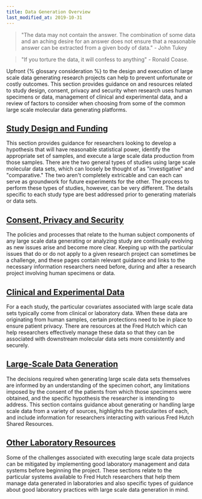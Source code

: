 ```yaml
---
title: Data Generation Overview
last_modified_at: 2019-10-31
---
```


>"The data may not contain the answer. The combination of some data and an aching desire for an answer does not ensure that a reasonable answer can be extracted from a given body of data." - John Tukey  

>"If you torture the data, it will confess to anything" - Ronald Coase.

Upfront {% glossary consideration %} to the design and execution of large scale data generating research projects can help to prevent unfortunate or costly outcomes.  This section provides guidance on and resources related to study design, consent, privacy and security when research uses human specimens or data, management of clinical and experimental data, and a review of factors to consider when choosing from some of the common large scale molecular data generating platforms.

## [Study Design and Funding](/generation/study_overview/)
This section provides guidance for researchers looking to develop a hypothesis that will have reasonable statistical power, identify the appropriate set of samples, and execute a large scale data production from those samples.  There are the two general types of studies using large scale molecular data sets, which can loosely be thought of as "investigative" and "comparative."  The two aren't completely extricable and can each can serve as groundwork for future experiments for the other.  The process to perform these types of studies, however, can be very different.  The details specific to each study type are best addressed prior to generating materials or data sets.  


## [Consent, Privacy and Security](/generation/human_overview/)
The policies and processes that relate to the human subject components of any large scale data generating or analyzing study are continually evolving as new issues arise and become more clear.  Keeping up with the particular issues that do or do not apply to a given research project can sometimes be a challenge, and these pages contain relevant guidance and links to the necessary information researchers need before, during and after a research project involving human specimens or data.  


## [Clinical and Experimental Data](/generation/clsp_overview/)
For a each study, the particular covariates associated with large scale data sets typically come from clinical or laboratory data. When these data are originating from human samples, certain protections need to be in place to ensure patient privacy.  There are resources at the Fred Hutch which can help researchers effectively manage these data so that they can be associated with downstream molecular data sets more consistently and securely.  


## [Large-Scale Data Generation](/generation/datagen_overview/)
The decisions required when generating large scale data sets themselves are informed by an understanding of the specimen cohort, any limitations imposed by the consent of the patients from which those specimens were obtained, and the specific hypothesis the researcher is intending to address.  This section contains guidance about generating or handling large scale data from a variety of sources, highlights the particularites of each, and include information for researchers interacting with various Fred Hutch Shared Resources.  


## [Other Laboratory Resources](/generation/labman_overview/)
Some of the challenges associated with executing large scale data projects can be mitigated by implementing good laboratory management and data systems before beginning the project.  These sections relate to the particular systems available to Fred Hutch researchers that help them manage data generated in laboratories and also specific types of guidance about good laboratory practices with large scale data generation in mind.
